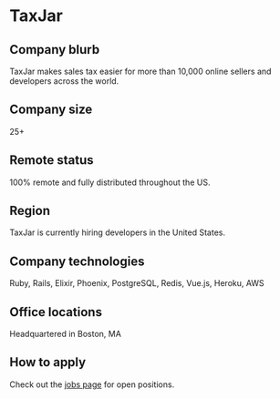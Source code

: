 # TaxJar

## Company blurb

TaxJar makes sales tax easier for more than 10,000 online sellers and developers across the world.

## Company size

25+

## Remote status

100% remote and fully distributed throughout the US.

## Region

TaxJar is currently hiring developers in the United States.

## Company technologies

Ruby, Rails, Elixir, Phoenix, PostgreSQL, Redis, Vue.js, Heroku, AWS

## Office locations

Headquartered in Boston, MA

## How to apply

Check out the [jobs page](https://www.taxjar.com/jobs/) for open positions.
